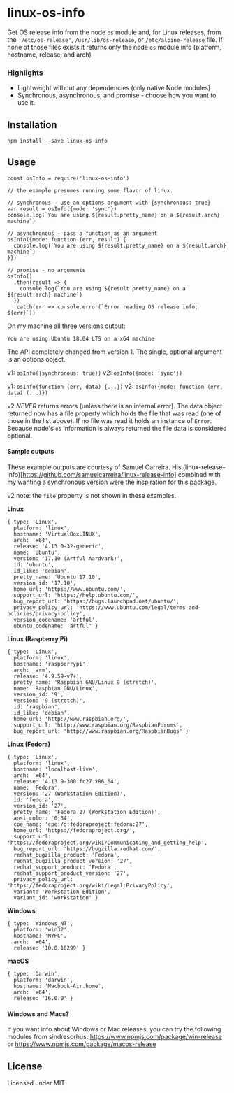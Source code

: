 linux-os-info
=================

Get OS release info from the node `os` module and, for Linux releases, from the `'/etc/os-release'`, `/usr/lib/os-release`, or `/etc/alpine-release` file. If none of those files exists it returns only the node `os` module info (platform, hostname, release, and arch)

### Highlights
* Lightweight without any dependencies (only native Node modules)
* Synchronous, asynchronous, and promise - choose how you want to use it.


## Installation

    npm install --save linux-os-info

## Usage

```
const osInfo = require('linux-os-info')

// the example presumes running some flavor of linux.

// synchronous - use an options argument with {synchronous: true}
var result = osInfo({mode: 'sync'})
console.log(`You are using ${result.pretty_name} on a ${result.arch} machine`)

// asynchronous - pass a function as an argument
osInfo({mode: function (err, result) {
  console.log(`You are using ${result.pretty_name} on a ${result.arch} machine`)
}})

// promise - no arguments
osInfo()
  .then(result => {
    console.log(`You are using ${result.pretty_name} on a ${result.arch} machine`)
  })
  .catch(err => console.error(`Error reading OS release info: ${err}`))

```
On my machine all three versions output:
```
You are using Ubuntu 18.04 LTS on a x64 machine
```

The API completely changed from version 1. The single, optional argument is an options object.

v1: `osInfo({synchronous: true})`
v2: `osInfo({mode: 'sync'})`

v1: `osInfo(function (err, data) {...})`
v2: `osInfo({mode: function (err, data) (...)})`

v2 *NEVER* returns errors (unless there is an internal error). The data object returned now has a file property which holds the file that was read (one of those in the list above). If no file was read it holds an instance of `Error`. Because node's `os` information is always returned the file data is considered optional.


#### Sample outputs

These example outputs are courtesy of Samuel Carreira. His (linux-release-info)[https://github.com/samuelcarreira/linux-release-info] combined with my wanting a synchronous version were the inspiration for this package.

v2 note: the `file` property is not shown in these examples.

**Linux**
```
{ type: 'Linux',
  platform: 'linux',
  hostname: 'VirtualBoxLINUX',
  arch: 'x64',
  release: '4.13.0-32-generic',
  name: 'Ubuntu',
  version: '17.10 (Artful Aardvark)',
  id: 'ubuntu',
  id_like: 'debian',
  pretty_name: 'Ubuntu 17.10',
  version_id: '17.10',
  home_url: 'https://www.ubuntu.com/',
  support_url: 'https://help.ubuntu.com/',
  bug_report_url: 'https://bugs.launchpad.net/ubuntu/',
  privacy_policy_url: 'https://www.ubuntu.com/legal/terms-and-policies/privacy-policy',
  version_codename: 'artful',
  ubuntu_codename: 'artful' }
```
**Linux (Raspberry Pi)**
```
{ type: 'Linux',
  platform: 'linux',
  hostname: 'raspberrypi',
  arch: 'arm',
  release: '4.9.59-v7+',
  pretty_name: 'Raspbian GNU/Linux 9 (stretch)',
  name: 'Raspbian GNU/Linux',
  version_id: '9',
  version: '9 (stretch)',
  id: 'raspbian',
  id_like: 'debian',
  home_url: 'http://www.raspbian.org/',
  support_url: 'http://www.raspbian.org/RaspbianForums',
  bug_report_url: 'http://www.raspbian.org/RaspbianBugs' }
```
**Linux (Fedora)**
```
{ type: 'Linux',
  platform: 'linux',
  hostname: 'localhost-live',
  arch: 'x64',
  release: '4.13.9-300.fc27.x86_64',
  name: 'Fedora',
  version: '27 (Workstation Edition)',
  id: 'fedora',
  version_id: '27',
  pretty_name: 'Fedora 27 (Workstation Edition)',
  ansi_color: '0;34',
  cpe_name: 'cpe:/o:fedoraproject:fedora:27',
  home_url: 'https://fedoraproject.org/',
  support_url: 'https://fedoraproject.org/wiki/Communicating_and_getting_help',
  bug_report_url: 'https://bugzilla.redhat.com/',
  redhat_bugzilla_product: 'Fedora',
  redhat_bugzilla_product_version: '27',
  redhat_support_product: 'Fedora',
  redhat_support_product_version: '27',
  privacy_policy_url: 'https://fedoraproject.org/wiki/Legal:PrivacyPolicy',
  variant: 'Workstation Edition',
  variant_id: 'workstation' }
```
**Windows**
```
{ type: 'Windows_NT',
  platform: 'win32',
  hostname: 'MYPC',
  arch: 'x64',
  release: '10.0.16299' }
```
**macOS**
```
{ type: 'Darwin',
  platform: 'darwin',
  hostname: 'Macbook-Air.home',
  arch: 'x64',
  release: '16.0.0' }
```

#### Windows and Macs?
If you want info about Windows or Mac releases, you can try the following modules from sindresorhus:
https://www.npmjs.com/package/win-release
or
https://www.npmjs.com/package/macos-release


## License
Licensed under MIT
